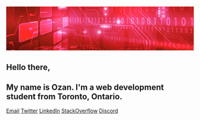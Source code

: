 ![hello!](ghbanner.png "github banner")

## Hello there,
<!--
**ozanls/ozanls** is a ✨ _special_ ✨ repository because its `README.md` (this file) appears on your GitHub profile.

Here are some ideas to get you started:

- 🔭 I’m currently working on ...
- 🌱 I’m currently learning ...
- 👯 I’m looking to collaborate on ...
- 🤔 I’m looking for help with ...
- 💬 Ask me about ...
- 📫 How to reach me: ...
- 😄 Pronouns: ...
- ⚡ Fun fact: ...
-->

## My name is Ozan. I'm a web development student from Toronto, Ontario.

[Email](lago.ozan@gmail.com) [Twitter](https://twitter.com/ozanls) [LinkedIn](https://www.linkedin.com/in/ozanlago/) [StackOverflow](https://stackoverflow.com/users/23215831/ozan) [Discord](https://discordapp.com/users/ozan.ls/)
